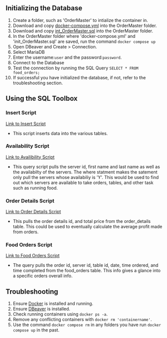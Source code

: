 ## Initializing the Database

1.  Create a folder, such as 'OrderMaster' to intialize the container in.
2.  Download and copy [docker-compose.yml](https://github.com/WSU-kduncan/cs3900-restaurantorders/blob/4710a80a32a91b14052a2ecdd7d0d55563f55fbc/DB/docker-compose.yml) into the OrderMaster folder.
3.  Download and copy [int_OrderMaster.sql](https://github.com/WSU-kduncan/cs3900-restaurantorders/blob/4710a80a32a91b14052a2ecdd7d0d55563f55fbc/DB/init_OrderMaster.sql) into the OrderMaster folder.
4.  In the OrderMaster folder where 'docker-compose.yml' and 'init_OrderMaster.sql' are saved, run the command `docker compose up`
5.  Open DBeaver and Create > Connection.
6.  Select MariaDB
7.  Enter the username:```user``` and the password:```password```.
8. Connect to the Database
9. Test the connection by running the SQL Query ```SELECT * FROM food_orders;```
10. If successful you have initialized the database, if not, refer to the troubleshooting section.

## Using the SQL Toolbox

### Insert Script
[Link to Insert Script](https://github.com/WSU-kduncan/cs3900-restaurantorders/blob/4710a80a32a91b14052a2ecdd7d0d55563f55fbc/DB/SQL-ToolBox/InsertScript.sql)

- This script inserts data into the various tables.

### Availability Script
[Link to Availibility Script](https://github.com/WSU-kduncan/cs3900-restaurantorders/blob/4710a80a32a91b14052a2ecdd7d0d55563f55fbc/DB/SQL-ToolBox/AvailabilityScript.sql)

- This query script pulls the server id, first name and last name as well as the availabilty of the servers. The where statment makes the satement only pull the servers whose availabiliy is 'Y'. This would be used to find out which servers are available to take orders, tables, and other task such as running food.

### Order Details Script
[Link to Order Details Script](https://github.com/WSU-kduncan/cs3900-restaurantorders/blob/4710a80a32a91b14052a2ecdd7d0d55563f55fbc/DB/SQL-ToolBox/OrderDetailsScript.sql)

- This pulls the order details id, and total price from the order_details table. This could be used to eventually calculate the average profit made from orders.

### Food Orders Script
[Link to Food Orders Script](https://github.com/WSU-kduncan/cs3900-restaurantorders/blob/4710a80a32a91b14052a2ecdd7d0d55563f55fbc/DB/SQL-ToolBox/FoodOrderScript.sql)

- The query pulls the order id, server id, table id, date, time ordered, and time completed from the food_orders table. This info gives a glance into a specific orders overall info.



## Troubleshooting

1. Ensure [Docker](https://docs.docker.com/desktop/install/windows-install/) is installed and running.
2. Ensure [DBeaver](https://dbeaver.io/download/) is installed.
3. Check running containers using ```docker ps -a```.
4. Remove any conflicting containers with ```docker rm 'containername'```.
5. Use the command ```docker compose rm``` in any folders you have run ```docker compose up``` in the past.


